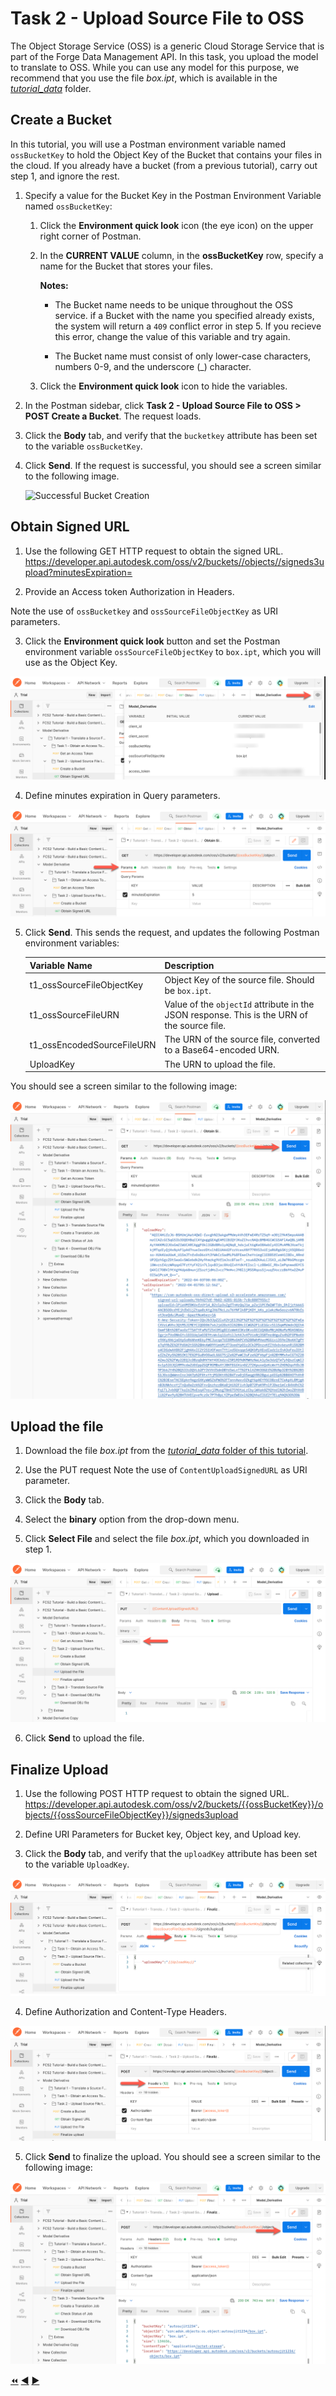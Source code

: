 # Task 2 - Upload Source File to OSS

The Object Storage Service (OSS) is a generic Cloud Storage Service that is part of the Forge Data Management API. In this task, you upload the model to translate to OSS. While you can use any model for this purpose, we recommend that you use the file *box.ipt*, which is available in the [*tutorial_data*](../tutorial_data) folder.

## Create a Bucket

In this tutorial, you will use a Postman environment variable named `ossBucketKey` to hold the Object Key of the Bucket that contains your files in the cloud. If you already have a bucket (from a previous tutorial), carry out step 1, and ignore the rest.

1. Specify a value for the Bucket Key in the Postman Environment Variable named `ossBucketKey`:

    1. Click the **Environment quick look** icon (the eye icon) on the upper right corner of Postman.

    2. In the **CURRENT VALUE** column, in the **ossBucketKey** row, specify a name for the Bucket that stores your files.

        **Notes:**  
        - The Bucket name needs to be unique throughout the OSS service. if a Bucket with the name you specified already exists, the system will return a `409` conflict error in step 5. If you recieve this error, change the value of this variable and try again.

        - The Bucket name must consist of only lower-case characters, numbers 0-9, and the underscore (_) character.

    3. Click the **Environment quick look** icon to hide the variables.

4. In the Postman sidebar, click **Task 2 - Upload Source File to OSS > POST Create a Bucket**. The request loads.

5. Click the **Body** tab, and verify that the `bucketkey` attribute has been set to the variable `ossBucketKey`.

5. Click **Send**. If the request is successful, you should see a screen similar to the following image.

    ![Successful Bucket Creation](../images/task2-sucessfull_bucket_creation.png "Successful Bucket Creation")
    
## Obtain Signed URL

1. Use the following GET HTTP request to obtain the signed URL. https://developer.api.autodesk.com/oss/v2/buckets//objects//signeds3upload?minutesExpiration= 

2. Provide an Access token Authorization in Headers.

Note the use of `ossBucketkey` and `ossSourceFileObjectKey` as URI parameters.

3. Click the **Environment quick look** button and set the Postman environment variable `ossSourceFileObjectKey` to `box.ipt`, which you will use as the Object Key.

![Set Object key](../images/task2_variable_for_URL.png "Set Object Key")

4. Define minutes expiration in Query parameters.

![Minutes expiration](../images/task2_minutes_expiration_new.png "Minutes expiration")

5. Click **Send**. This sends the request, and updates the following Postman environment variables:

   | Variable Name              | Description                                                                                 |
   |----------------------------|---------------------------------------------------------------------------------------------|
   | t1_ossSourceFileObjectKey  | Object Key of the source file. Should be `box.ipt`.                                         |
   | t1_ossSourceFileURN        | Value of the `objectId` attribute in the JSON response. This is the URN of the source file. |
   | t1_ossEncodedSourceFileURN | The URN of the source file, converted to a Base64-encoded URN.                              |
   | UploadKey | The URN to upload the file.                                                                                  |  
   
You should see a screen similar to the following image:
   
![Signed url](../images/task2_obtain_signed_url_new.png "Signed url")
   
## Upload the file

1. Download the file *box.ipt* from the [*tutorial_data* folder of this tutorial](../tutorial_data).

2. Use the PUT request Note the use of `ContentUploadSignedURL` as URI parameter.

3. Click the **Body** tab.

4. Select the **binary** option from the drop-down menu.

5. Click **Select File** and select the file *box.ipt*, which you downloaded in step 1.

![Select file button](../images/task2_upload_file_2.png "Select file button")
   
6. Click **Send** to upload the file.


## Finalize Upload

1. Use the following POST HTTP request to obtain the signed URL.
https://developer.api.autodesk.com/oss/v2/buckets/{{ossBucketKey}}/objects/{{ossSourceFileObjectKey}}/signeds3upload

2. Define URI Parameters for Bucket key, Object key, and Upload key.

3. Click the **Body** tab, and verify that the `uploadKey` attribute has been set to the variable `UploadKey`.

![Body attribute](../images/task2_body_attribute_new.png "Body attribute")

4. Define Authorization and Content-Type Headers.

![Task headers](../images/task2_header_new.png "Task headers")

5. Click **Send** to finalize the upload.
You should see a screen similar to the following image:

![Finalize upload](../images/task2_finalize_upload_new.png "Finalize upload")


[:rewind:](../readme.md "readme.md") [:arrow_backward:](task-1.md "Previous task") [:arrow_forward:](task-3.md "Next task")
